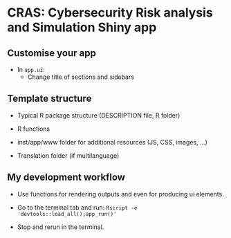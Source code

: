 # CRAS: Cybersecurity Risk analysis and Simulation Shiny app



## Customise your app

- In `app.ui`:
  + Change title of sections and sidebars
  

## Template structure

- Typical R package structure (DESCRIPTION file, R folder)

- R functions

- inst/app/www folder for additional resources (JS, CSS, images, ...)

- Translation folder (if multilanguage)

## My development workflow

- Use functions for rendering outputs and even for producing ui elements.

- Go to the terminal tab and run: `Rscript -e 'devtools::load_all();app_run()'`

- Stop and rerun in the terminal.
